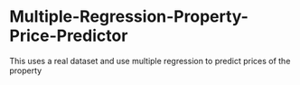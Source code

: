 # Multiple-Regression-Property-Price-Predictor
This uses a real dataset and use multiple regression to predict prices of the property

